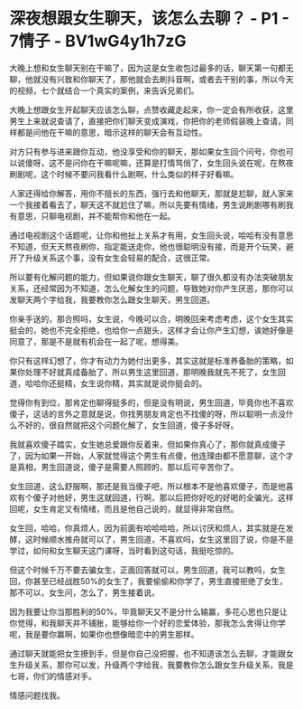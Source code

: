 # 深夜想跟女生聊天，该怎么去聊？ - P1 - 7情子 - BV1wG4y1h7zG

大晚上想和女生聊天别在干嘛了，因为这是女生收包过最多的话，聊天第一句都无聊，他就没有兴致和你聊天了，那他就会去刷抖音啊，或者去干别的事，所以今天的视频，七个就结合一个真实的案例，来告诉兄弟们。

大晚上想跟女生开起聊天应该怎么聊，点赞收藏走起来，你一定会有所收获，这里男生上来就说查请了，直接把你们聊天变成演戏，你把你的老师假装晚上查请，同样都是问他在干嘛的意思，暗示这样的聊天会有互动性。

对方只有参与进来跟你互动，他没享受和你的聊天，那如果女生回个问号，你也可以说傻呀，这不是问你在干嘛呢嘛，还算是打情骂俏了，女生回头说在呢，在熬夜刷剧呢，这个时候不要问我看什么剧啊，什么类似的样子好看嘛。

人家还得给你解答，用你不擅长的东西，强行去和他聊天，那就是尬聊，就人家来一个我接着看去了，聊天这不就尬住了嘛，所以先要有情绪，男生说刷剧哪有刷我有意思，只聊电视剧，并不能帮你和他在一起。

通过电视剧这个话题呢，让你和他扯上关系才有用，女生回头说，哈哈有没有意思不知道，但天天熬夜刷你，指定能送走你，他也很聪明没有接，而是开个玩笑，避开了升级关系这个事，没有女生会轻易的配合，这很正常。

所以要有化解问题的能力，但如果说你跟女生聊天，聊了很久都没有办法突破朋友关系，还经常因为不知道，怎么化解女生的问题，导致她对你产生厌恶，那你可以发聊天两个字给我，我要教你怎么跟女生聊天，男生回道。

你亲手送的，那合照吗，女生说，今晚可以合，明晚回来考虑考虑，这个女生其实挺会的，她也不完全拒绝，也给你一点甜头，这样才会让你产生幻想，诶她好像是同意了，那是不是就有机会在一起了呢，想得美。

你只有这样幻想了，你才有动力为她付出更多，其实这就是标准养备胎的策略，如果你处理不好就真成备胎了，所以男生这里回道，那明晚我就先不死了，女生回道，哈哈你还挺精，女生说你精，其实就是说你挺会的。

觉得你有到位，那肯定也聊得挺多的，但是没有明说，男生回道，毕竟你也不喜欢傻子，这话的言外之意就是说，你找男朋友肯定也不找傻的呀，所以聪明一点没什么不好的，很自然就把这个问题化解了，女生回道，傻子多好呀。

我就喜欢傻子踏实，女生她总爱跟你反着来，但如果你真心了，那你就真成傻子了，因为如果一开始，人家就觉得这个男生有点傻，他连理由都不愿意聊，这个才是真相，男生回道说，傻子是需要人照顾的，那以后可辛苦你了。

女生回道，这么舒服啊，那还是我当傻子吧，所以根本不是他喜欢傻子，而是他喜欢有个傻子对他好，男生这就回道，行啊，那以后把你好吃的好喝的全骗光，这样回呢，女生肯定又有情绪，而且是他自己说的，就显得非常自然。

女生回，哈哈，你真烦人，因为前面有哈哈哈哈，所以讨厌和烦人，其实就是在发酵，这时候顺水推舟就可以了，男生回道，不喜欢吗，女生这里回了说，你是不是学过，如何和女生聊天这门课呀，当时看到这句话，我挺吃惊的。

但这个时候千万不要去骗女生，正面回答就可以，男生回道，我可以教吗，女生回，你甚至已经战胜50%的女生了，我要偷偷和你学了，男生直接拒绝了女生，那不可以，女生问，怎么了，男生接着说。

因为我要让你当那胜利的50%，毕竟聊天又不是分什么输赢，多花心思也只是让你觉得，和我聊天并不铺胀，能够给你一个好的恋爱体验，那我怎么舍得让你学呢，我是要你赢啊，如果你也想像暗恋中的男生那样。

通过聊天就能把女生撩到手，但是你自己没把握，也不知道该怎么去聊，才能跟女生升级关系，那你可以发，升级两个字给我，我要教你怎么跟女生升级关系，我是七哥，你们的情感对手。

情感问题找我。